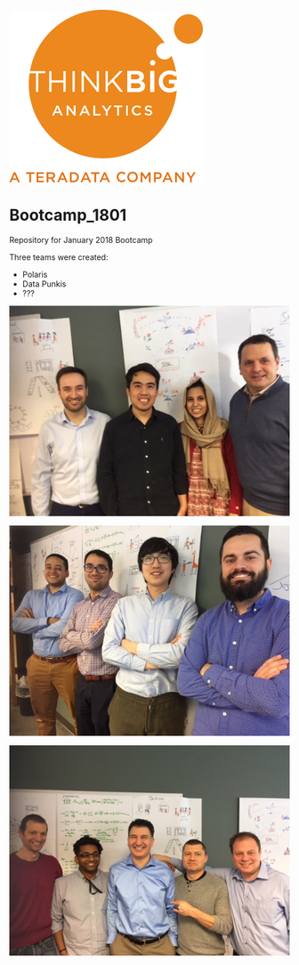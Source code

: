 ![](img/NewLogo.png)
# Bootcamp_1801
Repository for January 2018 Bootcamp

Three teams were created:

*  Polaris
*  Data Punkis
*  ???


![](img/IMG_1319.JPG)


![](img/IMG_1320.JPG)


![](img/IMG_1323.JPG)
